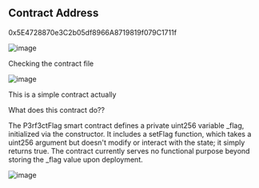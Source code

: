 ## Contract Address

0x5E4728870e3C2b05df8966A8719819f079C1711f

![image](https://github.com/user-attachments/assets/3f756369-339d-4917-8245-a8da935781f6)

Checking the contract file

![image](https://github.com/user-attachments/assets/cf9dca96-1c7e-429a-a3ef-c9c10528cabf)

This is a simple contract actually

What does this contract do??

The P3rf3ctFlag smart contract defines a private uint256 variable _flag, initialized via the constructor. It includes a setFlag function, which takes a uint256 argument but doesn't modify or interact with the state; it simply returns true. The contract currently serves no functional purpose beyond storing the _flag value upon deployment.

![image](https://github.com/user-attachments/assets/dbea117a-d9e7-4f16-a002-d8892c5bcacf)
